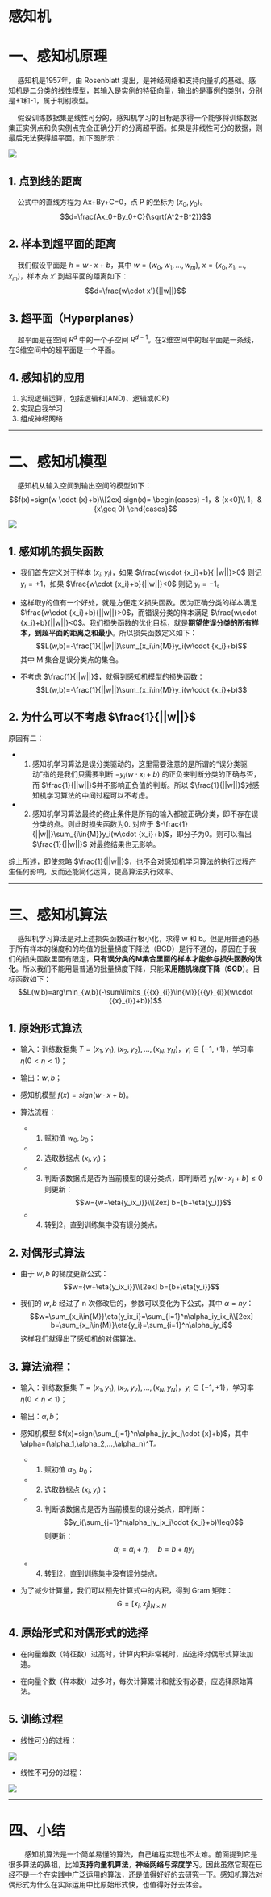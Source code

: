 # 感知机
# 一、感知机原理
&#8195; 感知机是1957年，由 Rosenblatt 提出，是神经网络和支持向量机的基础。感知机是二分类的线性模型，其输入是实例的特征向量，输出的是事例的类别，分别是+1和-1，属于判别模型。

&#8195; 假设训练数据集是线性可分的，感知机学习的目标是求得一个能够将训练数据集正实例点和负实例点完全正确分开的分离超平面。如果是非线性可分的数据，则最后无法获得超平面。如下图所示：

![](https://upload-images.jianshu.io/upload_images/16911112-770957de56af7050.png?imageMogr2/auto-orient/strip%7CimageView2/2/w/1240)

## 1. 点到线的距离
&#8195; 公式中的直线方程为 Ax+By+C=0，点 P 的坐标为 $(x_0,y_0)$。
$$d=\frac{Ax_0+By_0+C}{\sqrt{A^2+B^2}}$$

## 2. 样本到超平面的距离
&#8195; 我们假设平面是 $h=w\cdot x+b$，其中 $w=(w_0,w_1,...,w_m),\;x=(x_0,x_1,...,x_m)$，样本点 $x'$ 到超平面的距离如下：
$$d=\frac{w\cdot x'}{||w||}$$

## 3. 超平面（Hyperplanes）
&#8195; 超平面是在空间 $R^d$ 中的一个子空间 $R^{d−1}$。在2维空间中的超平面是一条线，在3维空间中的超平面是一个平面。

## 4. 感知机的应用
1. 实现逻辑运算，包括逻辑和(AND)、逻辑或(OR)
2. 实现自我学习
3. 组成神经网络

---

# 二、感知机模型
&#8195; 感知机从输入空间到输出空间的模型如下：
$$f(x)=sign(w \cdot {x}+b)\\[2ex]
sign(x)= \begin{cases} -1，& {x<0}\\ 1，& {x\geq 0} \end{cases}$$

![](https://upload-images.jianshu.io/upload_images/16911112-107707bf458351d9.png?imageMogr2/auto-orient/strip%7CimageView2/2/w/1240)

## 1. 感知机的损失函数
* 我们首先定义对于样本 $(x_i,y_i)$，如果 $\frac{w\cdot {x_i}+b}{||w||}>0$ 则记 $y_i=+1$，如果 $\frac{w\cdot {x_i}+b}{||w||}<0$ 则记 $y_i=-1$。

* 这样取y的值有一个好处，就是方便定义损失函数。因为正确分类的样本满足 $\frac{w\cdot {x_i}+b}{||w||}>0$，而错误分类的样本满足 $\frac{w\cdot {x_i}+b}{||w||}<0$。我们损失函数的优化目标，就是**期望使误分类的所有样本，到超平面的距离之和最小**。所以损失函数定义如下：
$$L(w,b)=-\frac{1}{||w||}\sum_{x_i\in{M}}y_i(w\cdot {x_i}+b)$$
其中 M 集合是误分类点的集合。

* 不考虑 $\frac{1}{||w||}$，就得到感知机模型的损失函数：
$$L(w,b)=-\frac{1}{||w||}\sum_{x_i\in{M}}y_i(w\cdot {x_i}+b)$$

## 2. 为什么可以不考虑 $\frac{1}{||w||}$
原因有二：
* 1. 感知机学习算法是误分类驱动的，这里需要注意的是所谓的“误分类驱动”指的是我们只需要判断 $-y_i(w⋅x_i+b)$ 的正负来判断分类的正确与否，而 $\frac{1}{||w||}$并不影响正负值的判断。所以 $\frac{1}{||w||}$对感知机学习算法的中间过程可以不考虑。

* 2. 感知机学习算法最终的终止条件是所有的输入都被正确分类，即不存在误分类的点。则此时损失函数为0. 对应于 $-\frac{1}{||w||}\sum_{i\in{M}}y_i(w\cdot {x_i}+b)$，即分子为0。则可以看出 $\frac{1}{||w||}$ 对最终结果也无影响。

综上所述，即使忽略 $\frac{1}{||w||}$，也不会对感知机学习算法的执行过程产生任何影响，反而还能简化运算，提高算法执行效率。

---

# 三、感知机算法
&#8195; 感知机学习算法是对上述损失函数进行极小化，求得 w 和 b。但是用普通的基于所有样本的梯度和的均值的批量梯度下降法（BGD）是行不通的，原因在于我们的损失函数里面有限定，**只有误分类的M集合里面的样本才能参与损失函数的优化**。所以我们不能用最普通的批量梯度下降，只能**采用随机梯度下降**（**SGD**）。目标函数如下：
$$L(w,b)=arg\min_{w,b}(-\sum\limits_{{{x}_{i}}\in{M}}{{{y}_{i}}(w\cdot {{x}_{i}}+b)})$$

## 1. 原始形式算法
* 输入：训练数据集 $T={(x_1,y_1),(x_2,y_2),...,(x_N,y_N)}，y_i\in{\{-1,+1\}}$，学习率 $\eta(0<\eta<1)$；

* 输出：$w,b$；

* 感知机模型 $f(x)=sign(w⋅x+b)$。

* 算法流程：

    * 1. 赋初值 $w_0,b_0$；
    
    * 2. 选取数据点 $(x_i,y_i)$；
    
    * 3. 判断该数据点是否为当前模型的误分类点，即判断若 $y_i(w\cdot {x_i}+b)\leq0$ 则更新：
$$w={w+\eta{y_ix_i}}\\[2ex]
b={b+\eta{y_i}}$$

    * 4. 转到2，直到训练集中没有误分类点。

## 2. 对偶形式算法
* 由于 $w,b$ 的梯度更新公式：
$$w={w+\eta{y_ix_i}}\\[2ex]
b={b+\eta{y_i}}$$

* 我们的 $w,b$ 经过了 n 次修改后的，参数可以变化为下公式，其中 $α=ny$：
$$w=\sum_{x_i\in{M}}\eta{y_ix_i}=\sum_{i=1}^n\alpha_iy_ix_i\\[2ex]
b=\sum_{x_i\in{M}}\eta{y_i}=\sum_{i=1}^n\alpha_iy_i$$
这样我们就得出了感知机的对偶算法。

## 3. 算法流程：
* 输入：训练数据集 $T={(x_1,y_1),(x_2,y_2),...,(x_N,y_N)}，y_i\in{\{-1,+1\}}$，学习率 $\eta(0<\eta<1)$；

* 输出：$\alpha,b$；

* 感知机模型 $f(x)=sign(\sum_{j=1}^n\alpha_jy_jx_j\cdot {x}+b)$，其中\alpha=(\alpha_1,\alpha_2,...,\alpha_n)^T。

    * 1. 赋初值 $\alpha_0,b_0$；
    
    * 2. 选取数据点 $(x_i,y_i)$；
    
    * 3. 判断该数据点是否为当前模型的误分类点，即判断：
$$y_i(\sum_{j=1}^n\alpha_jy_jx_j\cdot {x_i}+b)\leq0$$
则更新：
$$\alpha_i={\alpha_i+\eta},\quad b={b+\eta{y_i}}$$

    * 4. 转到2，直到训练集中没有误分类点。

* 为了减少计算量，我们可以预先计算式中的内积，得到 Gram 矩阵：
$$G=[x_i,x_j]_{N×N}$$

## 4. 原始形式和对偶形式的选择
* 在向量维数（特征数）过高时，计算内积非常耗时，应选择对偶形式算法加速。

* 在向量个数（样本数）过多时，每次计算累计和就没有必要，应选择原始算法。

## 5. 训练过程
* 线性可分的过程：

![](https://upload-images.jianshu.io/upload_images/16911112-9e65ceaa317b99b6.gif?imageMogr2/auto-orient/strip)

* 线性不可分的过程：

![](https://upload-images.jianshu.io/upload_images/16911112-736e762e2d7bc600.gif?imageMogr2/auto-orient/strip)

---

# 四、小结
&#8195; 　感知机算法是一个简单易懂的算法，自己编程实现也不太难。前面提到它是很多算法的鼻祖，比如**支持向量机算法**，**神经网络与深度学习**。因此虽然它现在已经不是一个在实践中广泛运用的算法，还是值得好好的去研究一下。感知机算法对偶形式为什么在实际运用中比原始形式快，也值得好好去体会。

